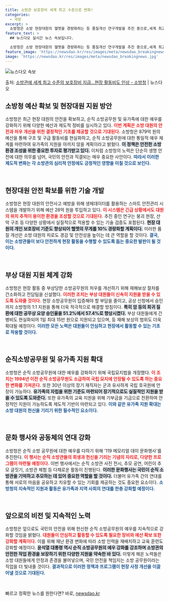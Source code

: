 ```yaml
---
title: 소방관 보호장비 세계 최고 수준으로 변화!
categories:
  - 국방
excerpt: >
  소방청은 소방 현장대원의 헬멧을 경량화하는 등 품질개선 연구개발을 추진 중으로,세계 최고 수준의 보호장비를 …
feature_text: >
  ## 뉴스다오 실시간 뉴스 속보입니다.

  소방청은 소방 현장대원의 헬멧을 경량화하는 등 품질개선 연구개발을 추진 중으로,세계 최고 수준의 보호장비를 …
feature_image: 'https://newsdao.kr/res/images/meta/newsdao_breakingnews.jpg'
image: 'https://newsdao.kr/res/images/meta/newsdao_breakingnews.jpg'
---
```


![뉴스다오 속보](https://newsdao.kr/res/images/meta/newsdao_breakingnews.jpg)

<p>출처: <a href="https://newsdao.kr/3308" rel="dofollow">소방관에 세계 최고 수준의 보호장비 지급…현장 활동비도  인상 - 소방청</a> | 뉴스다오</p>

<h2 data-ke-size="size26">소방청 예산 확보 및 현장대원 지원 방안</h2>

<p data-ke-size="size16">소방청은 최근 현장 대원의 안전을 확보하고, 순직 소방공무원 및 유가족에 대한 예우를 강화하기 위해 다양한 예산과 제도적 정비를 실시하고 있다. <b><span style="color: #ee2323;">이번 계획은 소방 대원의 안전과 처우 개선을 위한 결정적인 기초를 제공할 것으로 기대된다.</span></b> 소방청은 879억 원의 예산을 통해 구조 및 구급 활동비를 현실화하고, 순직 소방공무원에 대한 통일적 예우 체계를 마련하여 유가족의 지원을 아끼지 않을 계획이라고 밝혔다. <b><span style="background-color: #21538527;">이 정책은 안전한 소방 환경 조성을 위한 중요한 투자로 평가받고 있다.</span></b> 이처럼 소방청의 노력은 단순히 생명 안전에 대한 의무를 넘어, 국민의 안전과 직결되는 매우 중요한 사안이다. <b><span style="color: #1a5490;">따라서 이러한 제도적 변화는 각 소방관의 심리적 안정에도 긍정적인 영향을 미칠 것으로 보인다.</span></b></p>

<p data-ke-size="size16">&nbsp;</p>

<h2 data-ke-size="size26">현장대원 안전 확보를 위한 기술 개발</h2>

<p data-ke-size="size16">소방청은 현장 대원의 안전사고 예방을 위해 생체데이터를 활용하는 스마트 안전관리 시스템을 개발하기 위해 예산 28억 원을 투입하고 있다. <b><span style="color: #ee2323;">이 시스템은 긴급 상황에서도 대원의 위치 추적이 용이한 환경을 조성할 것으로 기대된다.</span></b> 추진 중인 연구는 붕괴 현장, 산악 구조 등 다양한 상황에서 실질적으로 적용할 수 있는 기술 검증도 포함된다. <b><span style="background-color: #21538527;">현장 대원의 개인 보호장비 기준도 향상되어 헬멧의 무게를 10% 경량화할 계획이다.</span></b> 이러한 품질 개선은 소방 대원의 피로도 경감 및 안전성을 높이는 데 큰 역할을 할 것이다. <b><span style="color: #1a5490;">결국, 이는 소방관들이 보다 안전하게 현장 활동을 수행할 수 있도록 돕는 중요한 발판이 될 것이다.</span></b></p>

<p data-ke-size="size16">&nbsp;</p>

<h2 data-ke-size="size26">부상 대원 지원 체계 강화</h2>

<p data-ke-size="size16">소방청은 현장 활동 중 부상당한 소방공무원의 처우를 개선하기 위해 재해보상 절차를 간소화하고 전담팀을 신설했다. <b><span style="color: #ee2323;">이러한 조치는 부상 대원들이 신속히 지원을 받을 수 있도록 도와줄 것이다.</span></b> 현장 소방공무원이 입증해야 할 부담을 줄이고, 공상 신청에서 승인까지 소방청의 1:1 지원을 통해 더욱 적극적으로 해결할 방침이다. <b><span style="background-color: #21538527;">특히 암 등의 희귀 질환에 대한 공무상 요양 승인율을 51.2%에서 57.4%로 향상시켰다.</span></b> 부상 대원들에게 간병비도 현실화되어 1일 최대 15만 원으로 지원되고 있으며, 등 재해 보상의 범위도 더욱 확대될 예정이다. <b><span style="color: #1a5490;">이러한 모든 노력은 대원들이 안심하고 현장에서 활동할 수 있는 기초로 작용할 것이다.</span></b></p>

<p data-ke-size="size16">&nbsp;</p>

<h2 data-ke-size="size26">순직소방공무원 및 유가족 지원 확대</h2>

<p data-ke-size="size16">소방청은 순직 소방공무원에 대한 예우를 강화하기 위해 국립묘지법을 개정했다. <b><span style="color: #ee2323;">이 조치는 1994년 이전 순직 소방공무원도 소급하여 국립 묘지에 안장될 수 있도록 하는 중요한 변화를 가져온다.</span></b> 또한 30년 이상의 장기 재직자는 군과 유사하게 국립 호국원에 안장이 가능하다. <b><span style="background-color: #21538527;">유가족의 자립을 위한 기준도 마련되어 장기적으로도 실질적인 지원을 받을 수 있도록 도와준다.</span></b> 또한 유가족의 교육 지원을 위해 기부금을 기금으로 전환하여 안정적인 지원이 가능하도록 제도적 기반이 마련되고 있다. <b><span style="color: #1a5490;">이와 같은 유가족 지원 확대는 소방 대원의 헌신을 기리기 위한 필수적인 요소이다.</span></b></p>

<p data-ke-size="size16">&nbsp;</p>

<h2 data-ke-size="size26">문화 행사와 공동체의 연대 강화</h2>

<p data-ke-size="size16">소방청은 순직 소방 공무원에 대한 예우를 다하기 위해 '119 메모리얼 데이 문화행사'를 추진한다. <b><span style="color: #ee2323;">이 행사는 순직 소방관들의 희생과 헌신을 기리는 기념의 자리로, 다양한 프로그램이 마련될 예정이다.</span></b> 이번 행사에서는 순직 소방관 사진 전시, 추모 공연, 어린이 추모 글짓기, 소방관 체험 등 다채로운 활동이 진행된다. <b><span style="background-color: #21538527;">이러한 문화행사는 국민이 순직 소방관을 기억하고 추모하는 데 있어 중요한 역할을 할 것이다.</span></b> 더불어 유가족 간의 연대를 통해 서로의 마음을 공유하고 치유할 수 있는 기회를 제공하는 것도 중요한 요소이다. <b><span style="color: #1a5490;">소방청의 지속적인 지원과 활동은 유가족과 지역 사회의 연대를 한층 강화할 예정이다.</span></b></p>

<p data-ke-size="size16">&nbsp;</p>

<h2 data-ke-size="size26">앞으로의 비전 및 지속적인 노력</h2>

<p data-ke-size="size16">소방청은 앞으로도 국민의 안전을 위해 헌신한 순직 소방공무원의 예우를 지속적으로 강화할 것임을 밝혔다. <b><span style="color: #ee2323;">대원들이 안심하고 활동할 수 있도록 필요한 장비와 예산 확보 또한 강화할 계획이다.</span></b> 이를 위해 재난 환경 변화에 따라 소방 인력을 재배치하고 교육 훈련도 강화할 예정이다. <b><span style="background-color: #21538527;">윤석열 대통령 역시 순직 소방공무원의 예우 강화를 강조하며 소방관의 안전한 작업 환경을 보장하기 위한 다양한 지원을 약속한 바 있다.</span></b> 이렇게 해온 노력들은 소방 대원들에게 안정과 존경을 불어넣으며, 국민 안전을 책임지는 소방 공무원이라는 직업을 더 빛내줄 것이다. <b><span style="color: #1a5490;">결과적으로 이러한 정책과 프로그램이 현장 사정 개선을 이끌어낼 것으로 기대된다.</span></b></p>

<p data-ke-size="size16">&nbsp;</p> 

빠르고 정확한 뉴스를 원한다면? 바로, <a href="https://newsdao.kr" rel="dofollow">newsdao.kr</a>


